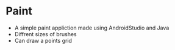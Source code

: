 # Paint
+ A simple paint appliction made using AndroidStudio and Java
+ Diffrent sizes of brushes
+ Can draw a points grid
